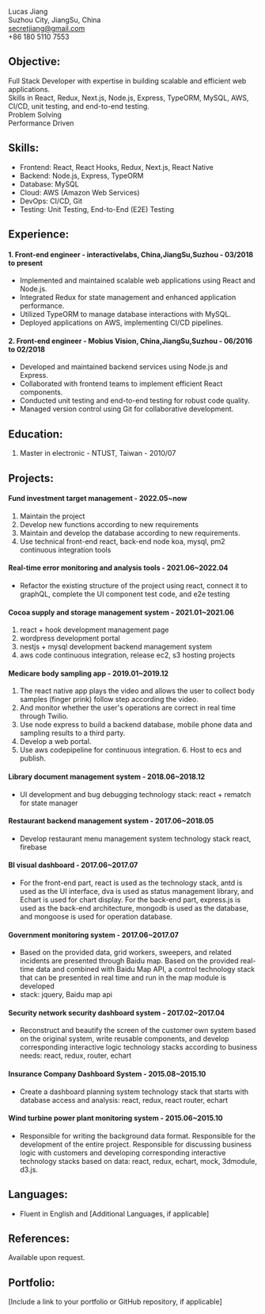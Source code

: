 Lucas Jiang  
Suzhou City, JiangSu, China  
secretjiang@gmail.com  
+86 180 5110 7553  


Objective:
---------
Full Stack Developer with expertise in building scalable and efficient web applications.  
Skills in React, Redux, Next.js, Node.js, Express, TypeORM, MySQL, AWS, CI/CD, unit testing, and end-to-end testing.  
Problem Solving  
Performance Driven  

Skills:
-------
- Frontend: React, React Hooks, Redux, Next.js, React Native
- Backend: Node.js, Express, TypeORM
- Database: MySQL
- Cloud: AWS (Amazon Web Services)
- DevOps: CI/CD, Git
- Testing: Unit Testing, End-to-End (E2E) Testing

Experience:
-----------

#### 1. Front-end engineer - interactivelabs, China,JiangSu,Suzhou - 03/2018 to present
   - Implemented and maintained scalable web applications using React and Node.js.
   - Integrated Redux for state management and enhanced application performance.
   - Utilized TypeORM to manage database interactions with MySQL.
   - Deployed applications on AWS, implementing CI/CD pipelines.

#### 2. Front-end engineer - Mobius Vision, China,JiangSu,Suzhou - 06/2016 to 02/2018
   - Developed and maintained backend services using Node.js and Express.
   - Collaborated with frontend teams to implement efficient React components.
   - Conducted unit testing and end-to-end testing for robust code quality.
   - Managed version control using Git for collaborative development.

Education:
----------
1. Master in electronic - NTUST, Taiwan - 2010/07

Projects:
---------
#### Fund investment target management - 2022.05~now

1. Maintain the project 
2. Develop new functions according to new requirements
3. Maintain and develop the database according to new requirements.
4. Use technical front-end react, back-end node koa, mysql, pm2 continuous integration tools

#### Real-time error monitoring and analysis tools - 2021.06~2022.04
- Refactor the existing structure of the project using react, connect it to graphQL, complete the UI component test code, and e2e testing

#### Cocoa supply and storage management system - 2021.01~2021.06
1. react + hook development management page 
2. wordpress development portal 
3. nestjs + mysql development backend management system
4. aws code continuous integration, release ec2, s3 hosting projects

#### Medicare body sampling app - 2019.01~2019.12
1. The react native app plays the video and allows the user to collect body samples (finger prink) follow step according the video. 
2. And monitor whether the user's operations are correct in real time through Twilio. 
3. Use node express to build a backend database, mobile phone data and sampling results to a third party. 
4. Develop a web portal. 
5. Use aws codepipeline for continuous integration. 6. Host to ecs and publish.

#### Library document management system - 2018.06~2018.12
- UI development and bug debugging technology stack: react + rematch for state manager

#### Restaurant backend management system - 2017.06~2018.05
- Develop restaurant menu management system technology stack react, firebase

#### BI visual dashboard - 2017.06~2017.07
- For the front-end part, react is used as the technology stack, antd is used as the UI interface, dva is used as status management library, and Echart is used for chart display. For the back-end part, express.js is used as the back-end architecture, mongodb is used as the database, and mongoose is used for operation database.

#### Government monitoring system - 2017.06~2017.07
- Based on the provided data, grid workers, sweepers, and related incidents are presented through Baidu map. Based on the provided real-time data and combined with Baidu Map API, a control technology stack that can be presented in real time and run in the map module is developed
- stack: jquery, Baidu map api

#### Security network security dashboard system - 2017.02~2017.04
- Reconstruct and beautify the screen of the customer own system based on the original system, write reusable components, and develop corresponding interactive logic technology stacks according to business needs: react, redux, router, echart

#### Insurance Company Dashboard System - 2015.08~2015.10
- Create a dashboard planning system technology stack that starts with database access and analysis: react, redux, react router, echart

#### Wind turbine power plant monitoring system - 2015.06~2015.10
- Responsible for writing the background data format. Responsible for the development of the entire project. Responsible for discussing business logic with customers and developing corresponding interactive technology stacks based on data: react, redux, echart, mock, 3dmodule, d3.js.

Languages:
-----------
- Fluent in English and [Additional Languages, if applicable]

References:
-----------
Available upon request.

Portfolio:
----------
[Include a link to your portfolio or GitHub repository, if applicable]
